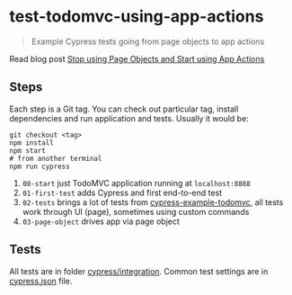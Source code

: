 # test-todomvc-using-app-actions

> Example Cypress tests going from page objects to app actions

Read blog post [Stop using Page Objects and Start using App Actions](https://www.cypress.io/blog/2019/01/03/stop-using-page-objects-and-start-using-app-actions/)

## Steps

Each step is a Git tag. You can check out particular tag, install dependencies and run application and tests. Usually it would be:

```shell
git checkout <tag>
npm install
npm start
# from another terminal
npm run cypress
```

1. `00-start` just TodoMVC application running at `localhost:8888`
2. `01-first-test` adds Cypress and first end-to-end test
3. `02-tests` brings a lot of tests from [cypress-example-todomvc](https://github.com/cypress-io/cypress-example-todomvc), all tests work through UI (page), sometimes using custom commands
4. `03-page-object` drives app via page object

## Tests

All tests are in folder [cypress/integration](cypress/integration). Common test settings are in [cypress.json](cypress.json) file.
